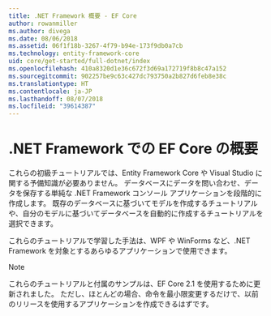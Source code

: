 ```yaml
---
title: .NET Framework 概要 - EF Core
author: rowanmiller
ms.author: divega
ms.date: 08/06/2018
ms.assetid: 06f1f18b-3267-4f79-b94e-173f9db0a7cb
ms.technology: entity-framework-core
uid: core/get-started/full-dotnet/index
ms.openlocfilehash: 410a8320d1e36c672f3d69a172719f8b8c47a152
ms.sourcegitcommit: 902257be9c63c427dc793750a2b827d6feb8e38c
ms.translationtype: HT
ms.contentlocale: ja-JP
ms.lasthandoff: 08/07/2018
ms.locfileid: "39614387"
---
```

# <a name="getting-started-with-ef-core-on-net-framework"></a>.NET Framework での EF Core の概要

これらの初級チュートリアルでは、Entity Framework Core や Visual Studio に関する予備知識が必要ありません。 データベースにデータを問い合わせ、データを保存する単純な .NET Framework コンソール アプリケーションを段階的に作成します。 既存のデータベースに基づいてモデルを作成するチュートリアルや、自分のモデルに基づいてデータベースを自動的に作成するチュートリアルを選択できます。

これらのチュートリアルで学習した手法は、WPF や WinForms など、.NET Framework を対象とするあらゆるアプリケーションで使用できます。

> [!NOTE]  
> これらのチュートリアルと付属のサンプルは、EF Core 2.1 を使用するために更新されました。 ただし、ほとんどの場合、命令を最小限変更するだけで、以前のリリースを使用するアプリケーションを作成できるはずです。
